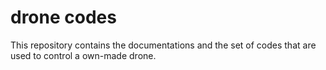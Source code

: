 # drone codes
This repository contains the documentations and the set of codes that are used to control a own-made drone.
